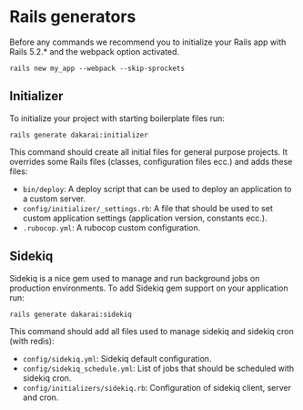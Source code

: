 # Rails generators

Before any commands we recommend you to initialize your Rails app with Rails 5.2.* and the webpack option activated.

```shell
rails new my_app --webpack --skip-sprockets
```

## Initializer

To initialize your project with starting boilerplate files run:

```shell
rails generate dakarai:initializer
```

This command should create all initial files for general purpose projects. It overrides some Rails files (classes, configuration files ecc.) and adds these files:

- ```bin/deploy```: A deploy script that can be used to deploy an application to a custom server.
- ```config/initializer/_settings.rb```: A file that should be used to set custom application settings (application version, constants ecc.).
- ```.rubocop.yml```: A rubocop custom configuration.

## Sidekiq

Sidekiq is a nice gem used to manage and run background jobs on production environments.
To add Sidekiq gem support on your application run:

```shell
rails generate dakarai:sidekiq
```

This command should add all files used to manage sidekiq and sidekiq cron (with redis):

- ```config/sidekiq.yml```: Sidekiq default configuration.
- ```config/sidekiq_schedule.yml```: List of jobs that should be scheduled with sidekiq cron.
- ```config/initializers/sidekiq.rb```: Configuration of sidekiq client, server and cron.